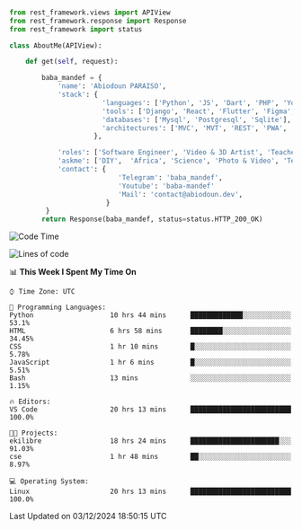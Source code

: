 ###
```python
from rest_framework.views import APIView
from rest_framework.response import Response
from rest_framework import status

class AboutMe(APIView):

    def get(self, request):

        baba_mandef = {
            'name': 'Abiodoun PARAISO',
            'stack': {
                       'languages': ['Python', 'JS', 'Dart', 'PHP', 'Yoruba', 'Fongbe', 'Kreyol', 'French', 'English'],
                       'tools': ['Django', 'React', 'Flutter', 'Figma', 'GIMP', 'Inckscape', 'Kdenlive', 'Blender'],
                       'databases': ['Mysql', 'Postgresql', 'Sqlite'],
                       'architectures': ['MVC', 'MVT', 'REST', 'PWA', 'SPA', 'MicroServices']
                     },

            'roles': ['Software Engineer', 'Video & 3D Artist', 'Teacher', 'Mentor', 'Farmer'],
            'askme': ['DIY',  'Africa', 'Science', 'Photo & Video', 'Tech', 'Agro'],
            'contact': {
                           'Telegram': 'baba_mandef',
                           'Youtube': 'baba-mandef'
                           'Mail': 'contact@abiodoun.dev',
                        }
         }
        return Response(baba_mandef, status=status.HTTP_200_OK)

```                    

<!--START_SECTION:waka-->
![Code Time](http://img.shields.io/badge/Code%20Time-1%2C257%20hrs%2013%20mins-blue)

![Lines of code](https://img.shields.io/badge/From%20Hello%20World%20I%27ve%20Written-424%20Thousand%20lines%20of%20code-blue)

📊 **This Week I Spent My Time On** 

```text
⌚︎ Time Zone: UTC

💬 Programming Languages: 
Python                   10 hrs 44 mins      █████████████░░░░░░░░░░░░   53.1% 
HTML                     6 hrs 58 mins       ████████░░░░░░░░░░░░░░░░░   34.45% 
CSS                      1 hr 10 mins        █░░░░░░░░░░░░░░░░░░░░░░░░   5.78% 
JavaScript               1 hr 6 mins         █░░░░░░░░░░░░░░░░░░░░░░░░   5.51% 
Bash                     13 mins             ░░░░░░░░░░░░░░░░░░░░░░░░░   1.15%

🔥 Editors: 
VS Code                  20 hrs 13 mins      █████████████████████████   100.0%

🐱‍💻 Projects: 
ekilibre                 18 hrs 24 mins      ██████████████████████░░░   91.03% 
cse                      1 hr 48 mins        ██░░░░░░░░░░░░░░░░░░░░░░░   8.97%

💻 Operating System: 
Linux                    20 hrs 13 mins      █████████████████████████   100.0%

```


 Last Updated on 03/12/2024 18:50:15 UTC
<!--END_SECTION:waka-->
